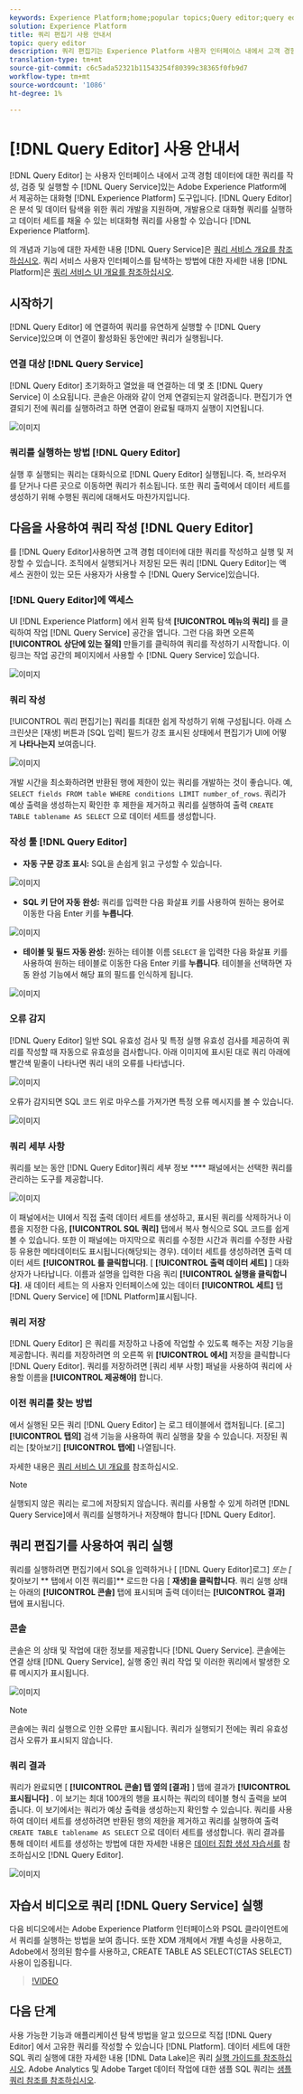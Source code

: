 ```yaml
---
keywords: Experience Platform;home;popular topics;Query editor;query editor
solution: Experience Platform
title: 쿼리 편집기 사용 안내서
topic: query editor
description: 쿼리 편집기는 Experience Platform 사용자 인터페이스 내에서 고객 경험 데이터에 대한 쿼리를 작성하고 유효성을 확인하고 실행할 수 있는 Adobe Experience Platform 쿼리 서비스에서 제공하는 대화형 도구입니다. 쿼리 편집기는 분석 및 데이터 탐색을 위한 쿼리 개발을 지원하며, Experience Platform에서 데이터 세트를 채우기 위한 비대화형 쿼리뿐만 아니라 개발 목적으로 대화형 쿼리를 실행할 수 있습니다.
translation-type: tm+mt
source-git-commit: c6c5ada52321b11543254f80399c38365f0fb9d7
workflow-type: tm+mt
source-wordcount: '1086'
ht-degree: 1%

---
```



# [!DNL Query Editor] 사용 안내서

[!DNL Query Editor] 는 사용자 인터페이스 내에서 고객 경험 데이터에 대한 쿼리를 작성, 검증 및 실행할 수 [!DNL Query Service]있는 Adobe Experience Platform에서 제공하는 대화형 [!DNL Experience Platform] 도구입니다. [!DNL Query Editor] 은 분석 및 데이터 탐색을 위한 쿼리 개발을 지원하며, 개발용으로 대화형 쿼리를 실행하고 데이터 세트를 채울 수 있는 비대화형 쿼리를 사용할 수 있습니다 [!DNL Experience Platform].

의 개념과 기능에 대한 자세한 내용 [!DNL Query Service]은 [쿼리 서비스 개요를 참조하십시오][query-service-overview]. 쿼리 서비스 사용자 인터페이스를 탐색하는 방법에 대한 자세한 내용 [!DNL Platform]은 [쿼리 서비스 UI 개요를 참조하십시오][query-service-ui].

## 시작하기

[!DNL Query Editor] 에 연결하여 쿼리를 유연하게 실행할 수 [!DNL Query Service]있으며 이 연결이 활성화된 동안에만 쿼리가 실행됩니다.

### 연결 대상 [!DNL Query Service]

[!DNL Query Editor] 초기화하고 열었을 때 연결하는 데 몇 초 [!DNL Query Service] 이 소요됩니다. 콘솔은 아래와 같이 언제 연결되는지 알려줍니다. 편집기가 연결되기 전에 쿼리를 실행하려고 하면 연결이 완료될 때까지 실행이 지연됩니다.

![이미지](../images/queries/query-editor-overview/initializing-connection.png)

### 쿼리를 실행하는 방법 [!DNL Query Editor]

실행 후 실행되는 쿼리는 대화식으로 [!DNL Query Editor] 실행됩니다. 즉, 브라우저를 닫거나 다른 곳으로 이동하면 쿼리가 취소됩니다. 또한 쿼리 출력에서 데이터 세트를 생성하기 위해 수행된 쿼리에 대해서도 마찬가지입니다.

## 다음을 사용하여 쿼리 작성 [!DNL Query Editor]

를 [!DNL Query Editor]사용하면 고객 경험 데이터에 대한 쿼리를 작성하고 실행 및 저장할 수 있습니다. 조직에서 실행되거나 저장된 모든 쿼리 [!DNL Query Editor]는 액세스 권한이 있는 모든 사용자가 사용할 수 [!DNL Query Service]있습니다.

### [!DNL Query Editor]에 액세스 

UI [!DNL Experience Platform] 에서 왼쪽 탐색 **[!UICONTROL 메뉴의 쿼리]** 를 클릭하여 작업 [!DNL Query Service] 공간을 엽니다. 그런 다음 화면 오른쪽 **[!UICONTROL 상단에 있는 질의]** 만들기를 클릭하여 쿼리를 작성하기 시작합니다. 이 링크는 작업 공간의 페이지에서 사용할 수 [!DNL Query Service] 있습니다.

![이미지](../images/queries/query-editor-overview/create-query.png)

### 쿼리 작성

[!UICONTROL 쿼리 편집기는] 쿼리를 최대한 쉽게 작성하기 위해 구성됩니다. 아래 스크린샷은 [재생] 버튼과 [SQL 입력] 필드가 강조 표시된 상태에서 편집기가 UI에 어떻게 **나타나는지** 보여줍니다.

![이미지](../images/queries/query-editor-overview/editor.png)

개발 시간을 최소화하려면 반환된 행에 제한이 있는 쿼리를 개발하는 것이 좋습니다. 예, `SELECT fields FROM table WHERE conditions LIMIT number_of_rows`. 쿼리가 예상 출력을 생성하는지 확인한 후 제한을 제거하고 쿼리를 실행하여 출력 `CREATE TABLE tablename AS SELECT` 으로 데이터 세트를 생성합니다.

### 작성 툴 [!DNL Query Editor]

- **자동 구문 강조 표시:** SQL을 손쉽게 읽고 구성할 수 있습니다.

![이미지](../images/queries/query-editor-overview/syntax-highlight.png)

- **SQL 키 단어 자동 완성:** 쿼리를 입력한 다음 화살표 키를 사용하여 원하는 용어로 이동한 다음 Enter 키를 **누릅니다**.

![이미지](../images/queries/query-editor-overview/syntax-auto.png)

- **테이블 및 필드 자동 완성:** 원하는 테이블 이름 `SELECT` 을 입력한 다음 화살표 키를 사용하여 원하는 테이블로 이동한 다음 Enter 키를 **누릅니다**. 테이블을 선택하면 자동 완성 기능에서 해당 표의 필드를 인식하게 됩니다.

![이미지](../images/queries/query-editor-overview/tables-auto.png)

### 오류 감지

[!DNL Query Editor] 일반 SQL 유효성 검사 및 특정 실행 유효성 검사를 제공하여 쿼리를 작성할 때 자동으로 유효성을 검사합니다. 아래 이미지에 표시된 대로 쿼리 아래에 빨간색 밑줄이 나타나면 쿼리 내의 오류를 나타냅니다.

![이미지](../images/queries/query-editor-overview/syntax-error-highlight.png)

오류가 감지되면 SQL 코드 위로 마우스를 가져가면 특정 오류 메시지를 볼 수 있습니다.

![이미지](../images/queries/query-editor-overview/linting-error.png)

### 쿼리 세부 사항

쿼리를 보는 동안 [!DNL Query Editor]쿼리 세부 정보 **** 패널에서는 선택한 쿼리를 관리하는 도구를 제공합니다.

![이미지](../images/queries/query-editor-overview/query-details.png)

이 패널에서는 UI에서 직접 출력 데이터 세트를 생성하고, 표시된 쿼리를 삭제하거나 이름을 지정한 다음, **[!UICONTROL SQL 쿼리]** 탭에서 복사 형식으로 SQL 코드를 쉽게 볼 수 있습니다. 또한 이 패널에는 마지막으로 쿼리를 수정한 시간과 쿼리를 수정한 사람 등 유용한 메타데이터도 표시됩니다(해당되는 경우). 데이터 세트를 생성하려면 출력 데이터 세트 **[!UICONTROL 를 클릭합니다]**. [ **[!UICONTROL 출력 데이터 세트]** ] 대화 상자가 나타납니다. 이름과 설명을 입력한 다음 쿼리 **[!UICONTROL 실행을 클릭합니다]**. 새 데이터 세트는 의 사용자 인터페이스에 있는 데이터 **[!UICONTROL 세트]** 탭 [!DNL Query Service] 에 [!DNL Platform]표시됩니다.

### 쿼리 저장

[!DNL Query Editor] 은 쿼리를 저장하고 나중에 작업할 수 있도록 해주는 저장 기능을 제공합니다. 쿼리를 저장하려면 의 오른쪽 위 **[!UICONTROL 에서]** 저장을 클릭합니다 [!DNL Query Editor]. 쿼리를 저장하려면 [쿼리 세부 사항] 패널을 사용하여 쿼리에 사용할 이름을 **[!UICONTROL 제공해야]** 합니다.

### 이전 쿼리를 찾는 방법

에서 실행된 모든 쿼리 [!DNL Query Editor] 는 로그 테이블에서 캡처됩니다. [로그] **[!UICONTROL 탭의]** 검색 기능을 사용하여 쿼리 실행을 찾을 수 있습니다. 저장된 쿼리는 [찾아보기] **[!UICONTROL 탭에]** 나열됩니다.

자세한 내용은 [쿼리 서비스 UI 개요를][query-service-ui] 참조하십시오.

>[!NOTE]
>
>실행되지 않은 쿼리는 로그에 저장되지 않습니다. 쿼리를 사용할 수 있게 하려면 [!DNL Query Service]에서 쿼리를 실행하거나 저장해야 합니다 [!DNL Query Editor].

## 쿼리 편집기를 사용하여 쿼리 실행

쿼리를 실행하려면 편집기에서 SQL을 입력하거나 [ [!DNL Query Editor]로그] *또는 [* 찾아보기 ** 탭에서 이전 쿼리를]** 로드한 다음 [ **재생]을 클릭합니다**. 쿼리 실행 상태는 아래의 **[!UICONTROL 콘솔]** 탭에 표시되며 출력 데이터는 **[!UICONTROL 결과]** 탭에 표시됩니다.

### 콘솔

콘솔은 의 상태 및 작업에 대한 정보를 제공합니다 [!DNL Query Service]. 콘솔에는 연결 상태 [!DNL Query Service], 실행 중인 쿼리 작업 및 이러한 쿼리에서 발생한 오류 메시지가 표시됩니다.

![이미지](../images/queries/query-editor-overview/console.png)

>[!NOTE]
>
>콘솔에는 쿼리 실행으로 인한 오류만 표시됩니다. 쿼리가 실행되기 전에는 쿼리 유효성 검사 오류가 표시되지 않습니다.

### 쿼리 결과

쿼리가 완료되면 [ **[!UICONTROL 콘솔] 탭 옆의 [결과]** ] 탭에 결과가 **[!UICONTROL 표시됩니다]** . 이 보기는 최대 100개의 행을 표시하는 쿼리의 테이블 형식 출력을 보여줍니다. 이 보기에서는 쿼리가 예상 출력을 생성하는지 확인할 수 있습니다. 쿼리를 사용하여 데이터 세트를 생성하려면 반환된 행의 제한을 제거하고 쿼리를 실행하여 출력 `CREATE TABLE tablename AS SELECT` 으로 데이터 세트를 생성합니다. 쿼리 결과를 통해 데이터 세트를 생성하는 방법에 대한 자세한 내용은 [데이터 집합 생성 자습서를][query-service-create-datasets] 참조하십시오 [!DNL Query Editor].

![이미지](../images/queries/query-editor-overview/query-results.png)

## 자습서 비디오로 쿼리 [!DNL Query Service] 실행

다음 비디오에서는 Adobe Experience Platform 인터페이스와 PSQL 클라이언트에서 쿼리를 실행하는 방법을 보여 줍니다. 또한 XDM 개체에서 개별 속성을 사용하고, Adobe에서 정의된 함수를 사용하고, CREATE TABLE AS SELECT(CTAS SELECT) 사용이 입증됩니다.

>[!VIDEO](https://video.tv.adobe.com/v/29796?quality=12&learn=on)

## 다음 단계

사용 가능한 기능과 애플리케이션 탐색 방법을 알고 있으므로 직접 [!DNL Query Editor] 에서 고유한 쿼리를 작성할 수 있습니다 [!DNL Platform]. 데이터 세트에 대한 SQL 쿼리 실행에 대한 자세한 내용 [!DNL Data Lake]은 쿼리 [실행 가이드를 참조하십시오][query-service-running-queries]. Adobe Analytics 및 Adobe Target 데이터 작업에 대한 샘플 SQL 쿼리는 [샘플 쿼리 참조를 참조하십시오][query-service-sample-queries].

[query-service-overview]: ../home.md
[query-service-ui]: overview.md
[query-service-running-queries]: ../creating-queries/creating-queries.md
[query-service-sample-queries]: ../sample-queries/overview.md
[query-service-create-datasets]: ../creating-queries/create-datasets.md
